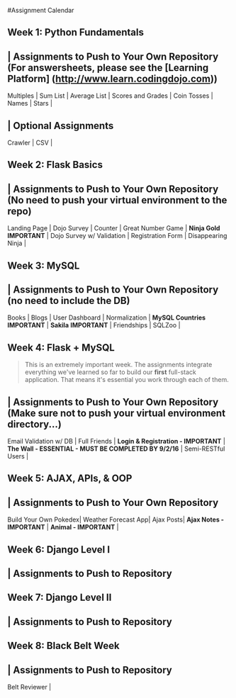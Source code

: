 #Assignment Calendar

## Week 1: Python Fundamentals

| Assignments to Push to Your Own Repository (For answersheets, please see the [Learning Platform] (http://www.learn.codingdojo.com))
---
Multiples |
Sum List |
Average List |
Scores and Grades |
Coin Tosses |
Names |
Stars |

| Optional Assignments
---
Crawler |
CSV |

## Week 2: Flask Basics
| Assignments to Push to Your Own Repository (No need to push your virtual environment to the repo)
---
Landing Page |
Dojo Survey |
Counter |
Great Number Game |
**Ninja Gold** **IMPORTANT** |
Dojo Survey w/ Validation |
Registration Form |
Disappearing Ninja |

## Week 3: MySQL
| Assignments to Push to Your Own Repository (no need to include the DB)
---
Books |
Blogs |
User Dashboard |
Normalization |
**MySQL Countries** **IMPORTANT** |
**Sakila** **IMPORTANT** |
Friendships |
SQLZoo |

## Week 4: Flask + MySQL

> This is an extremely important week. The assignments integrate everything we've learned so far to build our **first** full-stack application. That means it's essential you work through each of them.

| Assignments to Push to Your Own Repository (Make **sure** not to push your virtual environment directory...)
---
Email Validation w/ DB |
Full Friends |
**Login & Registration - IMPORTANT** |
**The Wall - ESSENTIAL - MUST BE COMPLETED BY 9/2/16** |
Semi-RESTful Users |

## Week 5: AJAX, APIs, & OOP
| Assignments to Push to Your Own Repository
---
Build Your Own Pokedex|
Weather Forecast App|
Ajax Posts|
**Ajax Notes - IMPORTANT** |
**Animal - IMPORTANT** |

## Week 6: Django Level I
| Assignments to Push to Repository
---

## Week 7: Django Level II
| Assignments to Push to Repository
---

## Week 8: Black Belt Week
| Assignments to Push to Repository
---
Belt Reviewer |
